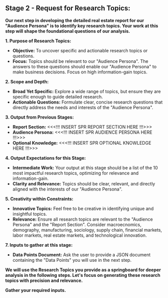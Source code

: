 ## **Stage 2 - Request for Research Topics:**

**Our next step in developing the detailed real estate report for our "Audience Persona" is to identify key research topics. Your work at this step will shape the foundational questions of our analysis.**

**1. Purpose of Research Topics:**
   - **Objective:** To uncover specific and actionable research topics or questions.
   - **Focus:** Topics should be relevant to our "Audience Persona". The answers to these questions should enable our "Audience Persona" to make business decisions. Focus on high information-gain topics.

**2. Scope and Depth:**
   - **Broad Yet Specific:** Explore a wide range of topics, but ensure they are specific enough to guide detailed research.
   - **Actionable Questions:** Formulate clear, concise research questions that directly address the needs and interests of the "Audience Persona".

**3. Output from Previous Stages:**
   - **Report Section:** <<<!!! INSERT SPR REPORT SECTION HERE !!!>>>
   - **Audience Persona:** <<<!!! INSERT SPR AUDIENCE PERSONA HERE !!!>>>
   - **Optional Knowledge:** <<<!!! INSERT SPR OPTIONAL KNOWLEDGE HERE !!!>>>

**4. Output Expectations for this Stage:**
   - **Intermediate Work:** Your output at this stage should be a list of the 10 most impactful research topics, optimizing for relevance and information-gain.
   - **Clarity and Relevance:** Topics should be clear, relevant, and directly aligned with the interests of our "Audience Persona".

**5. Creativity within Constraints:**
   - **Innovative Topics:** Feel free to be creative in identifying unique and insightful topics.
   - **Relevance:** Ensure all research topics are relevant to the "Audience Persona" and the "Report Section". Consider macroecnomics, demography, manufacturing, sociology, supply chain, financial markets, labor markets, real estate markets, and technological innovation.

**7. Inputs to gather at this stage:**
   - **Data Points Document:** Ask the user to provide a JSON document containing the "Data Points" you will use in the next step.

**We will use the Research Topics you provide as a springboard for deeper analysis in the following steps. Let's focus on generating these research topics with precision and relevance.**

**Gather your required inputs.**
